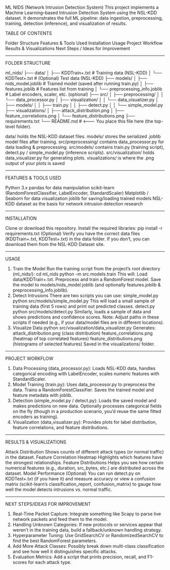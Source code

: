 ML NIDS (Network Intrusion Detection System)
This project implements a Machine Learning–based Intrusion Detection System using the NSL-KDD dataset. It demonstrates the full ML pipeline: data ingestion, preprocessing, training, detection (inference), and visualization of results.

TABLE OF CONTENTS

Folder Structure
Features & Tools Used
Installation
Usage
Project Workflow
Results & Visualizations
Next Steps / Ideas for Improvement

____________________________________________________________________________________________________________________________________________________________________________________________________________________________________________________________________________________________________________________________


FOLDER STRUCTURE

ml_nids/
├── data/
│   ├── KDDTrain+.txt       # Training data (NSL-KDD)
│   └── KDDTest+.txt        # (Optional) Test data (NSL-KDD)
├── models/
│   ├── nids_model.joblib   # Trained model (saved after running train.py)
│   ├── features.joblib     # Features list from training
│   └── preprocessing_info.joblib  # Label encoders, scaler, etc. (optional)
├── src/
│   ├── preprocessing/
│   │   └── data_processor.py
│   ├── visualization/
│   │   └── data_visualizer.py
│   ├── models/
│   │   ├── train.py
│   │   ├── detect.py
│   │   └── simple_model.py
├── visualizations/
│   ├── attack_distribution.png
│   ├── feature_correlations.png
│   └── feature_distributions.png
├── requirements.txt
└── README.md  # <--- You place this file here (the top-level folder).

data/ holds the NSL-KDD dataset files.
models/ stores the serialized .joblib model files after training.
src/preprocessing/ contains data_processor.py for data loading & preprocessing.
src/models/ contains train.py (training script), detect.py / simple_model.py (inference scripts).
src/visualization/ holds data_visualizer.py for generating plots.
visualizations/ is where the .png output of your plots is saved

____________________________________________________________________________________________________________________________________________________________________________________________________________________________________________________________________________________________________________________________


FEATURES & TOOLS USED

Python 3.x
pandas for data manipulation
scikit-learn (RandomForestClassifier, LabelEncoder, StandardScaler)
Matplotlib / Seaborn for data visualization
joblib for saving/loading trained models
NSL-KDD dataset as the basis for network intrusion detection research

____________________________________________________________________________________________________________________________________________________________________________________________________________________________________________________________________________________________________________________________


INSTALLATION

Clone or download this repository.
Install the required libraries:
	pip install -r requirements.txt
(Optional) Verify you have the correct data files (KDDTrain+.txt, KDDTest+.txt) in the data folder. If you don’t, you can download them from the NSL-KDD Dataset site.

____________________________________________________________________________________________________________________________________________________________________________________________________________________________________________________________________________________________________________________________


USAGE

1. Train the Model
Run the training script from the project’s root directory (ml_nids/):
	cd ml_nids
	python -m src.models.train
This will:
	Load data/KDDTrain+.txt.
	Preprocess and train a RandomForest model.
	Save the model to models/nids_model.joblib (and optionally features.joblib & preprocessing_info.joblib).
2. Detect Intrusions
There are two scripts you can use:
	simple_model.py
		python src/models/simple_model.py
		This will load a small sample of training data (first 5 rows) and print out predicted classes.
	detect.py
		python src/models/detect.py
		Similarly, loads a sample of data and shows predictions and confidence scores.
Note: Adjust paths in these scripts if needed (e.g., if your data/model files are in different locations).
3. Visualize Data
python src/visualization/data_visualizer.py
Generates:
	attack_distribution.png (class distribution)
	feature_correlations.png (heatmap of top correlated features)
	feature_distributions.png (histograms of selected features)
Saved in the visualizations/ folder.

____________________________________________________________________________________________________________________________________________________________________________________________________________________________________________________________________________________________________________________________


PROJECT WORKFLOW

1. Data Processing (data_processor.py):
	Loads NSL-KDD data, handles categorical encoding with LabelEncoder, scales numeric features with StandardScaler.
2. Model Training (train.py):
	Uses data_processor.py to preprocess the data.
	Trains a RandomForestClassifier.
	Saves the trained model and feature metadata with joblib.
3. Detection (simple_model.py / detect.py):
	Loads the saved model and makes predictions on new data.
	Optionally processes categorical fields on the fly (though in a production scenario, you’d reuse the same fitted encoders as training).
4. Visualization (data_visualizer.py):
	Provides plots for label distribution, feature correlations, and feature distributions.

____________________________________________________________________________________________________________________________________________________________________________________________________________________________________________________________________________________________________________________________


RESULTS & VISUALIZATIONS

Attack Distribution
	Shows counts of different attack types (or normal traffic) in the dataset.
Feature Correlation Heatmap
	Highlights which features have the strongest relationships.
Feature Distributions
	Helps you see how certain numerical features (e.g., duration, src_bytes, etc.) are distributed across the dataset.
Model Performance (Optional)
	You can run detect.py on KDDTest+.txt (if you have it) and measure accuracy or view a confusion matrix (scikit-learn’s classification_report, confusion_matrix) to gauge how well the model detects intrusions vs. normal traffic.

____________________________________________________________________________________________________________________________________________________________________________________________________________________________________________________________________________________________________________________________


NEXT STEPS/IDEAS FOR IMPROVEMENT

1. Real-Time Packet Capture: Integrate something like Scapy to parse live network packets and feed them to the model.
2. Handling Unknown Categories: If new protocols or services appear that weren’t in the training data, build a fallback/unknown handling strategy.
3. Hyperparameter Tuning: Use GridSearchCV or RandomizedSearchCV to find the best RandomForest parameters.
4. Add More Attack Classes: Possibly break down multi-class classification and see how well it distinguishes specific attacks.
5. Evaluation Metrics: Add a script that prints precision, recall, and F1-scores for each attack type.